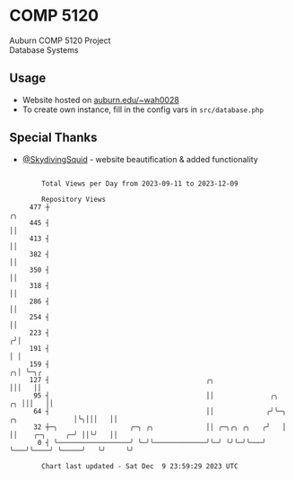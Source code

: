 # COMP 5120
Auburn COMP 5120 Project  
Database Systems

## Usage
- Website hosted on [auburn.edu/~wah0028](https://webhome.auburn.edu/~wah0028/)
- To create own instance, fill in the config vars in `src/database.php`

## Special Thanks
- [@SkydivingSquid](https://github.com/SkydivingSquid) - website beautification & added functionality

```

        Total Views per Day from 2023-09-11 to 2023-12-09

        Repository Views
     477 ┼                                                                                    ╭╮
     445 ┤                                                                                    ││
     413 ┤                                                                                    ││
     382 ┤                                                                                    ││
     350 ┤                                                                                    ││
     318 ┤                                                                                    ││
     286 ┤                                                                                    ││
     254 ┤                                                                                    ││
     223 ┤                                                                                   ╭╯│
     191 ┤                                                                                   │ │
     159 ┤                                                                                 ╭╮│ ╰─╮╭
     127 ┤                                       ╭╮                                        │││   ││
      95 ┤                                       ││              ╭╮                     ╭╮ │││   ││
      64 ┤                                       ││             ╭╯╰─╮   ╭╮              │╰╮│││   ││
      32 ┼─╮                  ╭─╮ ╭╮             ││ ╭─╮╭╮ ╭╮   ╭╯   │   ││    ╭─╮     ╭─╯ ││╰╯   ││
       0 ┤ ╰──────────────────╯ ╰─╯╰─────────────╯╰─╯ ╰╯╰─╯╰───╯    ╰───╯╰────╯ ╰─────╯   ╰╯     ╰╯

        Chart last updated - Sat Dec  9 23:59:29 2023 UTC
        
```
